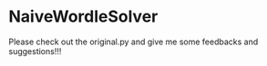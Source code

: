 # NaiveWordleSolver

Please check out the original.py and give me some feedbacks and suggestions!!!
